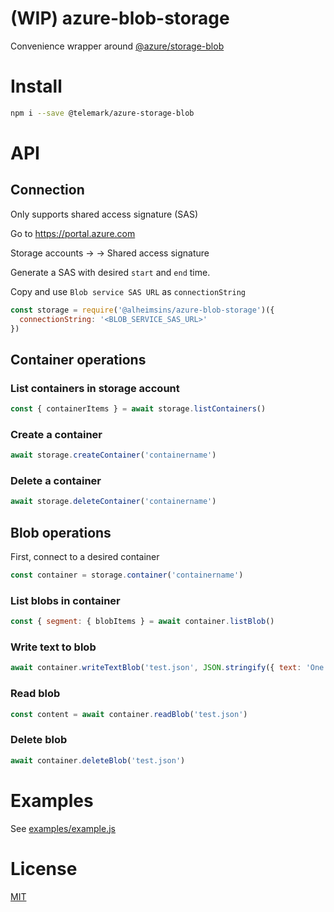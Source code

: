 # (WIP) azure-blob-storage

Convenience wrapper around [@azure/storage-blob](https://www.npmjs.com/package/@azure/storage-blob)

# Install

```bash
npm i --save @telemark/azure-storage-blob
```

# API

## Connection

Only supports shared access signature (SAS)

Go to https://portal.azure.com

Storage accounts -> <Your Storage account> -> Shared access signature

Generate a SAS with desired `start` and `end` time.

Copy and use `Blob service SAS URL` as `connectionString`

```js
const storage = require('@alheimsins/azure-blob-storage')({
  connectionString: '<BLOB_SERVICE_SAS_URL>'
})
```

## Container operations


### List containers in storage account

```js
const { containerItems } = await storage.listContainers()
```

### Create a container

```js
await storage.createContainer('containername')
```

### Delete a container

```js
await storage.deleteContainer('containername')
```

## Blob operations

First, connect to a desired container

```js
const container = storage.container('containername')
```

### List blobs in container

```js
const { segment: { blobItems } = await container.listBlob()
```

### Write text to blob

```js
await container.writeTextBlob('test.json', JSON.stringify({ text: 'One thought fills immensity.' }))
```

### Read blob

```js
const content = await container.readBlob('test.json')
```

### Delete blob

```js
await container.deleteBlob('test.json')
```

# Examples

See [examples/example.js](examples/example.js)


# License

[MIT](LICENSE)
